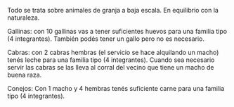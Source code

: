 Todo se trata sobre animales de granja a baja escala.
En equilibrio con la naturaleza.

Gallinas: con 10 gallinas vas a tener suficientes huevos para una familia tipo (4 integrantes). También podés tener un gallo pero no es necesario.

Cabras: con 2 cabras hembras (el servicio se hace alquilando un macho) tenés leche para una familia tipo (4 integrantes). Cuando sea necesario servir las cabras se las lleva al corral del vecino que tiene un macho de buena raza.

Conejos: Con 1 macho y 4 hembras tenés suficiente carne para una familia tipo (4 integrantes).
